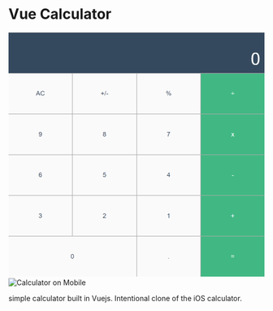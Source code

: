 # Vue Calculator

![Calculator on Desktop](./calculator-desktop.png)
![Calculator on Mobile](./calculator-mobile.png)

simple calculator built in Vuejs. Intentional clone of the iOS calculator.
